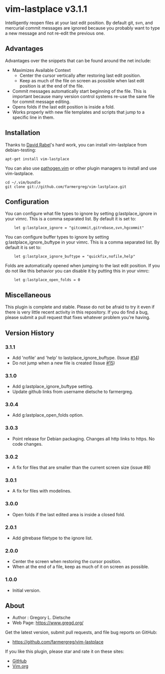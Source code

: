 # vim-lastplace v3.1.1

Intelligently reopen files at your last edit position. By default git,
svn, and mercurial commit messages are ignored because you
probably want to type a new message and not re-edit the previous
one.

## Advantages
Advantages over the snippets that can be found around the net include:
* Maximizes Available Context
    - Center the cursor vertically after restoring last edit position.
    - Keep as much of the file on screen as possible when last edit position is at the end of the file.
* Commit messages automatically start beginning of the file. This is important because many version control systems re-use the same file for commit message editing.
* Opens folds if the last edit position is inside a fold.
* Works properly with new file templates and scripts that jump to a specific line in them.

## Installation
Thanks to [David Rabel](https://github.com/NoreSoft)'s hard work, you can install vim-lastplace from debian-testing:

    apt-get install vim-lastplace
    
You can also use [pathogen.vim](https://github.com/tpope/vim-pathogen) or other plugin managers to install and use vim-lastplace.

    cd ~/.vim/bundle
    git clone git://github.com/farmergreg/vim-lastplace.git


## Configuration
You can configure what file types to ignore by setting
g:lastplace_ignore in your vimrc. This is a comma separated list.
By default it is set to:

        let g:lastplace_ignore = "gitcommit,gitrebase,svn,hgcommit"

You can configure buffer types to ignore by setting
g:lastplace_ignore_buftype in your vimrc. This is a comma separated list.
By default it is set to:

        let g:lastplace_ignore_buftype = "quickfix,nofile,help"

Folds are automatically opened when jumping to the last edit position. If you
do not like this behavior you can disable it by putting this in your vimrc:

        let g:lastplace_open_folds = 0

## Miscellaneous
This plugin is complete and stable. Please do not be afraid to try it even
if there is very little recent activity in this repository. If you do find
a bug, please submit a pull request that fixes whatever problem you're having.

## Version History

### 3.1.1
- Add 'nofile' and 'help' to lastplace_ignore_buftype. (Issue [#14](https://github.com/farmergreg/vim-lastplace/issues/14))
- Do not jump when a new file is created (Issue [#15](https://github.com/farmergreg/vim-lastplace/issues/15))

### 3.1.0
- Add g:lastplace_ignore_buftype setting.
- Update github links from username dietsche to farmergreg.

### 3.0.4
- Add g:lastplace_open_folds option.

### 3.0.3
- Point release for Debian packaging. Changes all http links to https. No code changes.

### 3.0.2
- A fix for files that are smaller than the current screen size (issue #8)

### 3.0.1
- A fix for files with modelines.

### 3.0.0

- Open folds if the last edited area is inside a closed fold.

### 2.0.1

- Add gitrebase filetype to the ignore list.

### 2.0.0

- Center the screen when restoring the cursor position.
- When at the end of a file, keep as much of it on screen as possible.

### 1.0.0

- Initial version.

## About

- Author  :  Gregory L. Dietsche
- Web Page: https://www.gregd.org/

Get the latest version, submit pull requests, and file bug reports
on GitHub:
- https://github.com/farmergreg/vim-lastplace

If you like this plugin, please star and rate it on these sites:

- [GitHub](https://github.com/farmergreg/vim-lastplace)
- [Vim.org](http://www.vim.org/scripts/script.php?script_id=5090)
